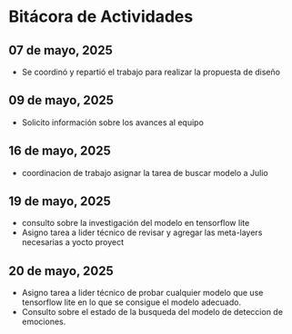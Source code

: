 # Bitácora de Actividades

## 07 de mayo, 2025

- Se coordinó y repartió el trabajo para realizar la propuesta de diseño

## 09 de mayo, 2025

- Solicito información sobre los avances al equipo

## 16 de mayo, 2025

- coordinacion de trabajo asignar la tarea de buscar modelo a Julio

## 19 de mayo, 2025

- consulto sobre la investigación del modelo en tensorflow lite
- Asigno tarea a lider técnico de revisar y agregar las meta-layers necesarias a yocto proyect

## 20 de mayo, 2025

- Asigno tarea a lider técnico de probar cualquier modelo que use tensorflow lite en lo que se consigue el modelo adecuado.
- Consulto sobre el estado de la busqueda del modelo de deteccion de emociones.